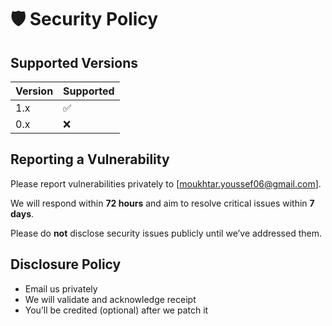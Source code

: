 # 🛡️ Security Policy

## Supported Versions

| Version | Supported |
| ------- | --------- |
| 1.x     | ✅        |
| 0.x     | ❌        |

## Reporting a Vulnerability

Please report vulnerabilities privately to [moukhtar.youssef06@gmail.com].

We will respond within **72 hours** and aim to resolve critical issues within **7 days**.

Please do **not** disclose security issues publicly until we’ve addressed them.

## Disclosure Policy

- Email us privately
- We will validate and acknowledge receipt
- You’ll be credited (optional) after we patch it
